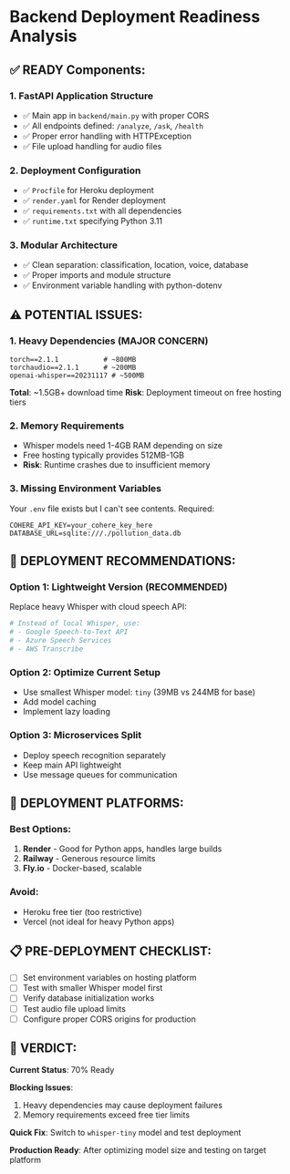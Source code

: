 # Backend Deployment Readiness Analysis

## ✅ **READY Components:**

### 1. **FastAPI Application Structure**
- ✅ Main app in `backend/main.py` with proper CORS
- ✅ All endpoints defined: `/analyze`, `/ask`, `/health`
- ✅ Proper error handling with HTTPException
- ✅ File upload handling for audio files

### 2. **Deployment Configuration**
- ✅ `Procfile` for Heroku deployment
- ✅ `render.yaml` for Render deployment
- ✅ `requirements.txt` with all dependencies
- ✅ `runtime.txt` specifying Python 3.11

### 3. **Modular Architecture**
- ✅ Clean separation: classification, location, voice, database
- ✅ Proper imports and module structure
- ✅ Environment variable handling with python-dotenv

## ⚠️ **POTENTIAL ISSUES:**

### 1. **Heavy Dependencies (MAJOR CONCERN)**
```
torch==2.1.1           # ~800MB
torchaudio==2.1.1      # ~200MB  
openai-whisper==20231117 # ~500MB
```
**Total**: ~1.5GB+ download time
**Risk**: Deployment timeout on free hosting tiers

### 2. **Memory Requirements**
- Whisper models need 1-4GB RAM depending on size
- Free hosting typically provides 512MB-1GB
- **Risk**: Runtime crashes due to insufficient memory

### 3. **Missing Environment Variables**
Your `.env` file exists but I can't see contents. Required:
```
COHERE_API_KEY=your_cohere_key_here
DATABASE_URL=sqlite:///./pollution_data.db
```

## 🔧 **DEPLOYMENT RECOMMENDATIONS:**

### Option 1: **Lightweight Version (RECOMMENDED)**
Replace heavy Whisper with cloud speech API:

```python
# Instead of local Whisper, use:
# - Google Speech-to-Text API
# - Azure Speech Services  
# - AWS Transcribe
```

### Option 2: **Optimize Current Setup**
- Use smallest Whisper model: `tiny` (39MB vs 244MB for base)
- Add model caching
- Implement lazy loading

### Option 3: **Microservices Split**
- Deploy speech recognition separately
- Keep main API lightweight
- Use message queues for communication

## 🚀 **DEPLOYMENT PLATFORMS:**

### **Best Options:**
1. **Render** - Good for Python apps, handles large builds
2. **Railway** - Generous resource limits
3. **Fly.io** - Docker-based, scalable

### **Avoid:**
- Heroku free tier (too restrictive)
- Vercel (not ideal for heavy Python apps)

## 📋 **PRE-DEPLOYMENT CHECKLIST:**

- [ ] Set environment variables on hosting platform
- [ ] Test with smaller Whisper model first
- [ ] Verify database initialization works
- [ ] Test audio file upload limits
- [ ] Configure proper CORS origins for production

## 🎯 **VERDICT:**

**Current Status**: 70% Ready

**Blocking Issues**: 
1. Heavy dependencies may cause deployment failures
2. Memory requirements exceed free tier limits

**Quick Fix**: Switch to `whisper-tiny` model and test deployment

**Production Ready**: After optimizing model size and testing on target platform